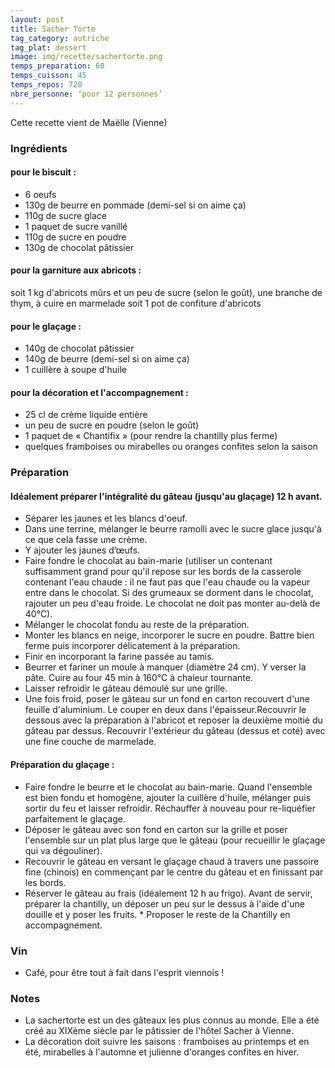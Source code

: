 ```yaml
---
layout: post
title: Sacher Torte
tag_category: autriche
tag_plat: dessert
image: img/recette/sachertorte.png
temps_preparation: 60
temps_cuisson: 45
temps_repos: 720
nbre_personne: ‘pour 12 personnes’
---
```

Cette recette vient de Maëlle (Vienne)

### Ingrédients
#### pour le biscuit :
* 6 oeufs
* 130g de beurre en pommade (demi-sel si on aime ça)
* 110g de sucre glace
* 1 paquet de sucre vanillé
* 110g de sucre en poudre
* 130g de chocolat pâtissier
#### pour la garniture aux abricots :
soit 1 kg d'abricots mûrs et un peu de sucre (selon le goût), une branche de thym, à cuire en marmelade
soit 1 pot de confiture d'abricots
#### pour le glaçage :
* 140g de chocolat pâtissier
* 140g de beurre (demi-sel si on aime ça)
* 1 cuillère à soupe d'huile
#### pour la décoration et l'accompagnement :
* 25 cl de crème liquide entière
* un peu de sucre en poudre (selon le goût)
* 1 paquet de « Chantifix » (pour rendre la chantilly plus ferme)
* quelques framboises ou mirabelles ou oranges confites selon la saison


### Préparation
#### Idéalement préparer l'intégralité du gâteau (jusqu'au glaçage) 12 h avant.
* Séparer les jaunes et les blancs d'oeuf.
* Dans une terrine, mélanger le beurre ramolli avec le sucre glace jusqu'à ce que cela fasse une crème.
* Y ajouter les jaunes d’œufs.
* Faire fondre le chocolat au bain-marie (utiliser un contenant suffisamment grand pour qu'il repose sur les bords de la casserole contenant l'eau chaude : il ne faut pas que l'eau chaude ou la vapeur entre dans le chocolat. Si des grumeaux se dorment dans le chocolat, rajouter un peu d'eau froide. Le chocolat ne doit pas monter au-delà de 40°C).
* Mélanger le chocolat fondu au reste de la préparation.
* Monter les blancs en neige, incorporer le sucre en poudre. Battre bien ferme puis incorporer délicatement à la préparation.
* Finir en incorporant la farine passée au tamis.
* Beurrer et fariner un moule à manquer (diamètre 24 cm). Y verser la pâte. Cuire au four 45 min à 160°C à chaleur tournante.
* Laisser refroidir le gâteau démoulé sur une grille.
* Une fois froid, poser le gâteau sur un fond en carton recouvert d'une feuille d'aluminium. Le couper en deux dans l'épaisseur.Recouvrir le dessous avec la préparation à l'abricot et reposer la deuxième moitié du gâteau par dessus. Recouvrir l'extérieur du gâteau (dessus et coté) avec une fine couche de marmelade.
#### Préparation du glaçage :
* Faire fondre le beurre et le chocolat au bain-marie. Quand l'ensemble est bien fondu et homogène, ajouter la cuillère d'huile, mélanger puis sortir du feu et laisser refroidir. Réchauffer à nouveau pour re-liquéfier parfaitement le glaçage.
* Déposer le gâteau avec son fond en carton sur la grille et poser l'ensemble sur un plat plus large que le gâteau (pour recueillir le glaçage qui va dégouliner).
* Recouvrir le gâteau en versant le glaçage chaud à travers une passoire fine (chinois) en commençant par le centre du gâteau et en finissant par les bords.
* Réserver le gâteau au frais (idéalement 12 h au frigo). Avant de servir, préparer la chantilly, un déposer un peu sur le dessus à l'aide d'une douille et y poser les fruits. * Proposer le reste de la Chantilly en accompagnement.


### Vin
* Café, pour être tout à fait dans l'esprit viennois !  

### Notes
* La sachertorte est un des gâteaux les plus connus au monde. Elle a été créé au XIXème siècle par le pâtissier de l'hôtel Sacher à Vienne.
* La décoration doit suivre les saisons : framboises au printemps et en été, mirabelles à l'automne et julienne d'oranges confites en hiver.
